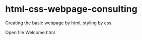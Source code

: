 # html-css-webpage-consulting
Creating the basic webpage by html, styling by css.

Open file Welcome.html
